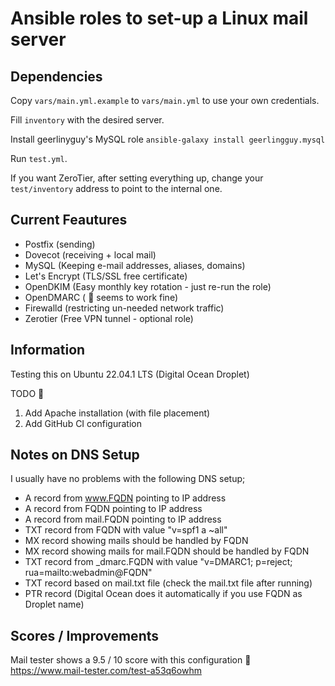 # Ansible roles to set-up a Linux mail server


## Dependencies

Copy `vars/main.yml.example` to `vars/main.yml` to use your own credentials.

Fill `inventory` with the desired server.

Install geerlinyguy's MySQL role `ansible-galaxy install geerlingguy.mysql`

Run `test.yml`.

If you want ZeroTier, after setting everything up, change your `test/inventory` address to point to the internal one.

## Current Feautures

- Postfix (sending)
- Dovecot (receiving + local mail)
- MySQL (Keeping e-mail addresses, aliases, domains)
- Let's Encrypt (TLS/SSL free certificate)
- OpenDKIM (Easy monthly key rotation - just re-run the role)
- OpenDMARC ( 👻 seems to work fine)
- Firewalld (restricting un-needed network traffic)
- Zerotier (Free VPN tunnel - optional role)


## Information
Testing this on Ubuntu 22.04.1 LTS (Digital Ocean Droplet)

TODO 📝

1. Add Apache installation (with file placement)
2. Add GitHub CI configuration


## Notes on DNS Setup
I usually have no problems with the following DNS setup;

- A record from www.FQDN pointing to IP address
- A record from FQDN pointing to IP address
- A record from mail.FQDN pointing to IP address
- TXT record from FQDN with value "v=spf1 a ~all"
- MX record showing mails should be handled by FQDN 
- MX record showing mails for mail.FQDN should be handled by FQDN 
- TXT record from \_dmarc.FQDN with value "v=DMARC1; p=reject; rua=mailto:webadmin@FQDN"
- TXT record based on mail.txt file (check the mail.txt file after running)
- PTR record (Digital Ocean does it automatically if you use FQDN as Droplet name)


## Scores / Improvements
Mail tester shows a 9.5 / 10 score with this configuration 🤩
https://www.mail-tester.com/test-a53q6owhm
